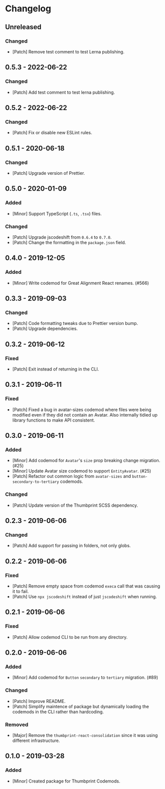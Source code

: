 # Changelog

## Unreleased

### Changed

-   [Patch] Remove test comment to test Lerna publishing.

## 0.5.3 - 2022-06-22

### Changed

-   [Patch] Add test comment to test lerna publishing.

## 0.5.2 - 2022-06-22

### Changed

-   [Patch] Fix or disable new ESLint rules.

## 0.5.1 - 2020-06-18

### Changed

-   [Patch] Upgrade version of Prettier.

## 0.5.0 - 2020-01-09

### Added

-   [Minor] Support TypeScript (`.ts`, `.tsx`) files.

### Changed

-   [Patch] Upgrade jscodeshift from `0.6.4` to `0.7.0`.
-   [Patch] Change the formatting in the `package.json` field.

## 0.4.0 - 2019-12-05

### Added

-   [Minor] Write codemod for Great Alignment React renames. (#566)

## 0.3.3 - 2019-09-03

### Changed

-   [Patch] Code formatting tweaks due to Prettier version bump.
-   [Patch] Upgrade dependencies.

## 0.3.2 - 2019-06-12

### Fixed

-   [Patch] Exit instead of returning in the CLI.

## 0.3.1 - 2019-06-11

### Fixed

-   [Patch] Fixed a bug in avatar-sizes codemod where files were being modified even if they did not contain an Avatar. Also internally tidied up library functions to make API consistent.

## 0.3.0 - 2019-06-11

### Added

-   [Minor] Add codemod for `Avatar`'s `size` prop breaking change migration. (#25)
-   [Minor] Update Avatar size codemod to support `EntityAvatar`. (#25)
-   [Patch] Refactor out common logic from `avatar-sizes` and `button-secondary-to-tertiary` codemods.

### Changed

-   [Patch] Update version of the Thumbprint SCSS dependency.

## 0.2.3 - 2019-06-06

### Changed

-   [Patch] Add support for passing in folders, not only globs.

## 0.2.2 - 2019-06-06

### Fixed

-   [Patch] Remove empty space from codemod `execa` call that was causing it to fail.
-   [Patch] Use `npx jscodeshift` instead of just `jscodeshift` when running.

## 0.2.1 - 2019-06-06

### Fixed

-   [Patch] Allow codemod CLI to be run from any directory.

## 0.2.0 - 2019-06-06

### Added

-   [Minor] Add codemod for `Button` `secondary` to `tertiary` migration. (#89)

### Changed

-   [Patch] Improve README.
-   [Patch] Simplify maintence of package but dynamically loading the codemods in the CLI rather than hardcoding.

### Removed

-   [Major] Remove the `thumbprint-react-consolidation` since it was using different infrastructure.

## 0.1.0 - 2019-03-28

### Added

-   [Minor] Created package for Thumbprint Codemods.
